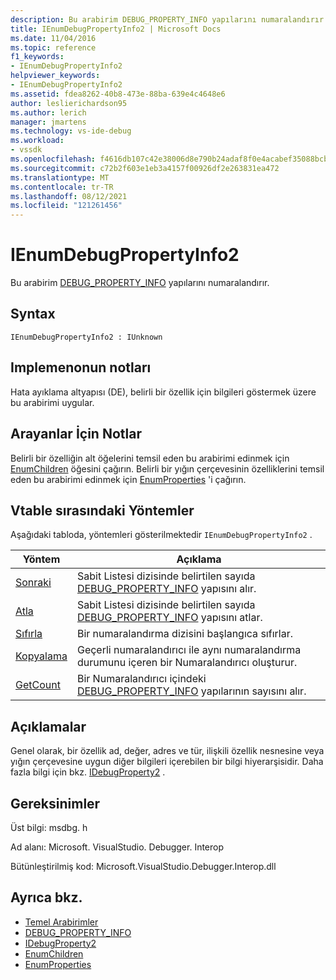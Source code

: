 ```yaml
---
description: Bu arabirim DEBUG_PROPERTY_INFO yapılarını numaralandırır.
title: IEnumDebugPropertyInfo2 | Microsoft Docs
ms.date: 11/04/2016
ms.topic: reference
f1_keywords:
- IEnumDebugPropertyInfo2
helpviewer_keywords:
- IEnumDebugPropertyInfo2
ms.assetid: fdea8262-40b8-473e-88ba-639e4c4648e6
author: leslierichardson95
ms.author: lerich
manager: jmartens
ms.technology: vs-ide-debug
ms.workload:
- vssdk
ms.openlocfilehash: f4616db107c42e38006d8e790b24adaf8f0e4acabef35088bcb5c28b09654509
ms.sourcegitcommit: c72b2f603e1eb3a4157f00926df2e263831ea472
ms.translationtype: MT
ms.contentlocale: tr-TR
ms.lasthandoff: 08/12/2021
ms.locfileid: "121261456"
---
```

# <a name="ienumdebugpropertyinfo2"></a>IEnumDebugPropertyInfo2
Bu arabirim [DEBUG_PROPERTY_INFO](../../../extensibility/debugger/reference/debug-property-info.md) yapılarını numaralandırır.

## <a name="syntax"></a>Syntax

```
IEnumDebugPropertyInfo2 : IUnknown
```

## <a name="notes-for-implementers"></a>Implemenonun notları
 Hata ayıklama altyapısı (DE), belirli bir özellik için bilgileri göstermek üzere bu arabirimi uygular.

## <a name="notes-for-callers"></a>Arayanlar İçin Notlar
 Belirli bir özelliğin alt öğelerini temsil eden bu arabirimi edinmek için [EnumChildren](../../../extensibility/debugger/reference/idebugproperty2-enumchildren.md) öğesini çağırın. Belirli bir yığın çerçevesinin özelliklerini temsil eden bu arabirimi edinmek için [EnumProperties](../../../extensibility/debugger/reference/idebugstackframe2-enumproperties.md) 'i çağırın.

## <a name="methods-in-vtable-order"></a>Vtable sırasındaki Yöntemler
 Aşağıdaki tabloda, yöntemleri gösterilmektedir `IEnumDebugPropertyInfo2` .

|Yöntem|Açıklama|
|------------|-----------------|
|[Sonraki](../../../extensibility/debugger/reference/ienumdebugpropertyinfo2-next.md)|Sabit Listesi dizisinde belirtilen sayıda [DEBUG_PROPERTY_INFO](../../../extensibility/debugger/reference/debug-property-info.md) yapısını alır.|
|[Atla](../../../extensibility/debugger/reference/ienumdebugpropertyinfo2-skip.md)|Sabit Listesi dizisinde belirtilen sayıda [DEBUG_PROPERTY_INFO](../../../extensibility/debugger/reference/debug-property-info.md) yapısını atlar.|
|[Sıfırla](../../../extensibility/debugger/reference/ienumdebugpropertyinfo2-reset.md)|Bir numaralandırma dizisini başlangıca sıfırlar.|
|[Kopyalama](../../../extensibility/debugger/reference/ienumdebugpropertyinfo2-clone.md)|Geçerli numaralandırıcı ile aynı numaralandırma durumunu içeren bir Numaralandırıcı oluşturur.|
|[GetCount](../../../extensibility/debugger/reference/ienumdebugpropertyinfo2-getcount.md)|Bir Numaralandırıcı içindeki [DEBUG_PROPERTY_INFO](../../../extensibility/debugger/reference/debug-property-info.md) yapılarının sayısını alır.|

## <a name="remarks"></a>Açıklamalar
 Genel olarak, bir özellik ad, değer, adres ve tür, ilişkili özellik nesnesine veya yığın çerçevesine uygun diğer bilgileri içerebilen bir bilgi hiyerarşisidir. Daha fazla bilgi için bkz. [IDebugProperty2](../../../extensibility/debugger/reference/idebugproperty2.md) .

## <a name="requirements"></a>Gereksinimler
 Üst bilgi: msdbg. h

 Ad alanı: Microsoft. VisualStudio. Debugger. Interop

 Bütünleştirilmiş kod: Microsoft.VisualStudio.Debugger.Interop.dll

## <a name="see-also"></a>Ayrıca bkz.
- [Temel Arabirimler](../../../extensibility/debugger/reference/core-interfaces.md)
- [DEBUG_PROPERTY_INFO](../../../extensibility/debugger/reference/debug-property-info.md)
- [IDebugProperty2](../../../extensibility/debugger/reference/idebugproperty2.md)
- [EnumChildren](../../../extensibility/debugger/reference/idebugproperty2-enumchildren.md)
- [EnumProperties](../../../extensibility/debugger/reference/idebugstackframe2-enumproperties.md)
